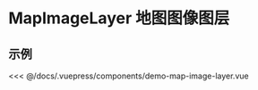 # MapImageLayer 地图图像图层

## 示例

<<< @/docs/.vuepress/components/demo-map-image-layer.vue

<demo-map-image-layer></demo-map-image-layer>
